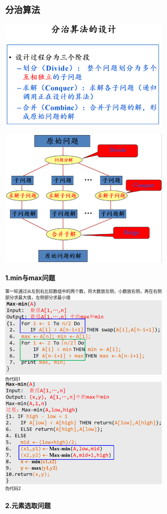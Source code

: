 # 分治算法
## ![输入图片说明](/imgs/2025-06-14/B0Vcen44jhz9fIIT.png)
![输入图片说明](/imgs/2025-06-14/3Nc3nvn8XEtrphHk.png)
## 1.min与max问题
第一轮通过从左到右比较数组中的两个数，将大数放左侧，小数放右侧，再在右侧部分求最大值，左侧部分求最小值![输入图片说明](/imgs/2025-06-14/UtHGTB5Ob37kULDX.png)伪代码1
![输入图片说明](/imgs/2025-06-14/zUjwei9iHXZBRSbT.png)
伪代码2
## 2.元素选取问题


<!--stackedit_data:
eyJoaXN0b3J5IjpbLTIwNzIxMTQ4MiwyMDIyOTQ1ODQxLDEwOD
A2MDk3MzhdfQ==
-->